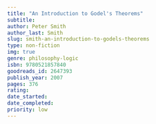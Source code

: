 ```yaml
---
title: "An Introduction to Godel's Theorems"
subtitle: 
author: Peter Smith
author_last: Smith
slug: smith-an-introduction-to-godels-theorems
type: non-fiction
img: true
genre: philosophy-logic
isbn: 9780521857840
goodreads_id: 2647393
publish_year: 2007
pages: 376
rating: 
date_started:
date_completed:
priority: low
---
```

